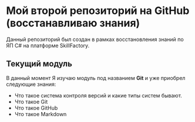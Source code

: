 # Мой второй репозиторий на GitHub (восстанавливаю знания)
Данный репозиторий был создан в рамках восстановления знаний по ЯП C# на платформе SkillFactory.
## Текущий модуль
В данный момент Я изучаю модуль под названием **Git**
и уже приобрел следующие знания:
* Что такое система контроля версий и какие типы систем бывают.
* Что такое Git
* Что такое GitHub
* Что такое Markdown
